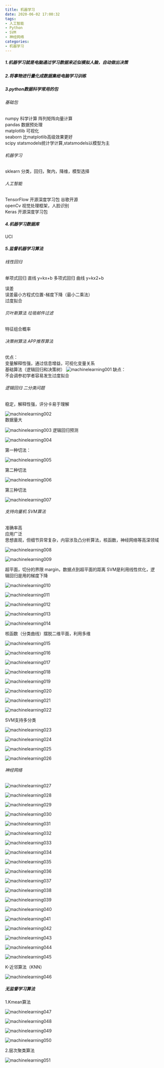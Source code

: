 ```yaml
---
title: 机器学习
date: 2020-06-02 17:00:32
tags:
- 人工智能
- Python
- SVM
- 神经网络
categories:
- 机器学习
---
```

##### 1.机器学习就是电脑通过学习数据来近似模拟人脑，自动做出决策
<!--more-->
##### 2.将事物进行量化成数据集给电脑学习训练

##### 3.python数据科学常用的包
###### 基础包
numpy 科学计算 阵列矩阵向量计算  
pandas 数据预处理  
matplotlib 可视化  
seaborn 比matplotlib高级效果更好  
scipy statsmodels统计学计算,statsmodels以模型为主
###### 机器学习
sklearn  分类，回归，聚内，降维，模型选择
###### 人工智能
TensorFlow 开源深度学习包 谷歌开源   
openCv  视觉处理框架，人脸识别  
Keras  开源深度学习包 
##### 4.机器学习数据库
UCI
##### 5.监督机器学习算法
###### 线性回归  
单项式回归 直线 y=kx+b
多项式回归 曲线 y=kx2+b

误差  
误差最小方程式位置-梯度下降（最小二乘法）  
过度拟合

###### 贝叶斯算法  垃圾邮件过滤  
特征组合概率

###### 决策树算法  APP推荐算法  
优点：  
变量解释性强，通过信息增益，可视化变量关系  
基础算法（逻辑回归和决策树）
![machinelearning001](https://alivnram-test.oss-cn-beijing.aliyuncs.com/alivnblog/machinelearning001.jpg)
缺点：  
不会调参初学者容易发生过度拟合

###### 逻辑回归  二分类问题
稳定，解释性强，评分卡易于理解

![machinelearning002](https://alivnram-test.oss-cn-beijing.aliyuncs.com/alivnblog/machinelearning002.jpg)  
数据量大  
 
![machinelearning003](https://alivnram-test.oss-cn-beijing.aliyuncs.com/alivnblog/machinelearning003.jpg)
逻辑回归预测

![machinelearning004](https://alivnram-test.oss-cn-beijing.aliyuncs.com/alivnblog/machinelearning004.jpg)

第一种切法：

![machinelearning005](https://alivnram-test.oss-cn-beijing.aliyuncs.com/alivnblog/machinelearning005.jpg)

第二种切法

![machinelearning006](https://alivnram-test.oss-cn-beijing.aliyuncs.com/alivnblog/machinelearning006.jpg)

第三种切法

![machinelearning007](https://alivnram-test.oss-cn-beijing.aliyuncs.com/alivnblog/machinelearning007.jpg)

###### 支持向量机 SVM算法
准确率高  
应用广泛  
思想直观，但细节异常复杂，内容涉及凸分析算法，核函数，神经网络等高深领域

![machinelearning008](https://alivnram-test.oss-cn-beijing.aliyuncs.com/alivnblog/machinelearning008.jpg)

![machinelearning009](https://alivnram-test.oss-cn-beijing.aliyuncs.com/alivnblog/machinelearning009.jpg)

超平面，切分的界限
margin，数据点到超平面的距离
SVM是利用线性优化，逻辑回归是用的梯度下降

![machinelearning010](https://alivnram-test.oss-cn-beijing.aliyuncs.com/alivnblog/machinelearning010.jpg)  

![machinelearning011](https://alivnram-test.oss-cn-beijing.aliyuncs.com/alivnblog/machinelearning011.jpg)

![machinelearning012](https://alivnram-test.oss-cn-beijing.aliyuncs.com/alivnblog/machinelearning012.jpg)

![machinelearning013](https://alivnram-test.oss-cn-beijing.aliyuncs.com/alivnblog/machinelearning013.jpg)

![machinelearning014](https://alivnram-test.oss-cn-beijing.aliyuncs.com/alivnblog/machinelearning014.jpg)

核函数（分类曲线）摆脱二维平面，利用多维

![machinelearning015](https://alivnram-test.oss-cn-beijing.aliyuncs.com/alivnblog/machinelearning015.jpg)

![machinelearning016](https://alivnram-test.oss-cn-beijing.aliyuncs.com/alivnblog/machinelearning016.jpg)

![machinelearning017](https://alivnram-test.oss-cn-beijing.aliyuncs.com/alivnblog/machinelearning017.jpg)

![machinelearning018](https://alivnram-test.oss-cn-beijing.aliyuncs.com/alivnblog/machinelearning018.jpg)

![machinelearning019](https://alivnram-test.oss-cn-beijing.aliyuncs.com/alivnblog/machinelearning019.jpg)

![machinelearning020](https://alivnram-test.oss-cn-beijing.aliyuncs.com/alivnblog/machinelearning020.jpg)

![machinelearning021](https://alivnram-test.oss-cn-beijing.aliyuncs.com/alivnblog/machinelearning021.jpg)

![machinelearning022](https://alivnram-test.oss-cn-beijing.aliyuncs.com/alivnblog/machinelearning022.jpg)

SVM支持多分类

![machinelearning023](https://alivnram-test.oss-cn-beijing.aliyuncs.com/alivnblog/machinelearning023.jpg)

![machinelearning024](https://alivnram-test.oss-cn-beijing.aliyuncs.com/alivnblog/machinelearning024.jpg)

![machinelearning025](https://alivnram-test.oss-cn-beijing.aliyuncs.com/alivnblog/machinelearning025.jpg)

![machinelearning026](https://alivnram-test.oss-cn-beijing.aliyuncs.com/alivnblog/machinelearning026.jpg)

###### 神经网络
![machinelearning027](https://alivnram-test.oss-cn-beijing.aliyuncs.com/alivnblog/machinelearning027.jpg)

![machinelearning028](https://alivnram-test.oss-cn-beijing.aliyuncs.com/alivnblog/machinelearning028.jpg)

![machinelearning029](https://alivnram-test.oss-cn-beijing.aliyuncs.com/alivnblog/machinelearning029.jpg)

![machinelearning030](https://alivnram-test.oss-cn-beijing.aliyuncs.com/alivnblog/machinelearning030.jpg)

![machinelearning031](https://alivnram-test.oss-cn-beijing.aliyuncs.com/alivnblog/machinelearning031.jpg)

![machinelearning032](https://alivnram-test.oss-cn-beijing.aliyuncs.com/alivnblog/machinelearning032.jpg)

![machinelearning033](https://alivnram-test.oss-cn-beijing.aliyuncs.com/alivnblog/machinelearning033.jpg)

![machinelearning034](https://alivnram-test.oss-cn-beijing.aliyuncs.com/alivnblog/machinelearning034.jpg)

![machinelearning035](https://alivnram-test.oss-cn-beijing.aliyuncs.com/alivnblog/machinelearning035.jpg)

![machinelearning036](https://alivnram-test.oss-cn-beijing.aliyuncs.com/alivnblog/machinelearning036.jpg)

![machinelearning037](https://alivnram-test.oss-cn-beijing.aliyuncs.com/alivnblog/machinelearning037.jpg)

![machinelearning038](https://alivnram-test.oss-cn-beijing.aliyuncs.com/alivnblog/machinelearning038.jpg)

![machinelearning039](https://alivnram-test.oss-cn-beijing.aliyuncs.com/alivnblog/machinelearning039.jpg)

![machinelearning040](https://alivnram-test.oss-cn-beijing.aliyuncs.com/alivnblog/machinelearning040.jpg)

![machinelearning041](https://alivnram-test.oss-cn-beijing.aliyuncs.com/alivnblog/machinelearning041.jpg)

![machinelearning042](https://alivnram-test.oss-cn-beijing.aliyuncs.com/alivnblog/machinelearning042.jpg)

![machinelearning043](https://alivnram-test.oss-cn-beijing.aliyuncs.com/alivnblog/machinelearning043.jpg)

![machinelearning044](https://alivnram-test.oss-cn-beijing.aliyuncs.com/alivnblog/machinelearning044.jpg)

![machinelearning045](https://alivnram-test.oss-cn-beijing.aliyuncs.com/alivnblog/machinelearning045.jpg)

K-近邻算法（KNN）

![machinelearning046](https://alivnram-test.oss-cn-beijing.aliyuncs.com/alivnblog/machinelearning046.jpg)
##### 无监督学习算法
1.Kmean算法

![machinelearning047](https://alivnram-test.oss-cn-beijing.aliyuncs.com/alivnblog/machinelearning047.jpg)

![machinelearning048](https://alivnram-test.oss-cn-beijing.aliyuncs.com/alivnblog/machinelearning048.jpg)

![machinelearning049](https://alivnram-test.oss-cn-beijing.aliyuncs.com/alivnblog/machinelearning049.jpg)

![machinelearning050](https://alivnram-test.oss-cn-beijing.aliyuncs.com/alivnblog/machinelearning050.jpg)

2.层次聚类算法

![machinelearning051](https://alivnram-test.oss-cn-beijing.aliyuncs.com/alivnblog/machinelearning051.jpg)

